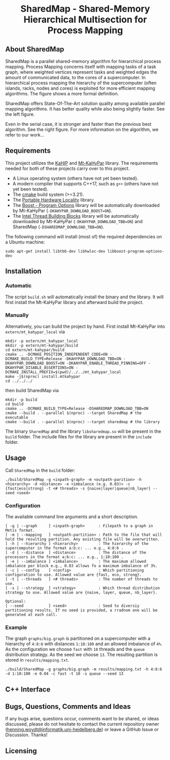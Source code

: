 <h1 align="center">SharedMap - Shared-Memory Hierarchical Multisection for Process Mapping</h1>


About SharedMap
-----------
SharedMap is a parallel shared-memory algorithm for hierarchical process mapping.
Process Mapping concerns itself with mapping tasks of a task graph, where weighted vertices represent tasks and weighted edges the amount of communicated data, to the cores of a supercomputer.
In hierarchical process mapping the hierarchy of the supercomputer (often islands, racks, nodes and cores) is exploited for more efficient mapping algorithms.
The figure shows a more formal definition.

SharedMap offers State-Of-The-Art solution quality among available parallel mapping algorithms.
It has better quality while also being slightly faster.
See the left figure.

Even in the serial case, it is stronger and faster than the previous best algorithm.
See the right figure.
For more information on the algorithm, we refer to our work...


Requirements
-----------
This project utilizes the [KaHIP](https://github.com/KaHIP/KaHIP) and [Mt-KaHyPar](https://github.com/kahypar/mt-kahypar) library.
The requirements needed for both of these projects carry over to this project.

- A Linux operating system (others have not yet been tested).
- A modern compiler that supports C++17, such as `g++` (others have not yet been tested).
- The [cmake](https://cmake.org/) build system (>=3.21).
- The [Portable Hardware Locality](https://www.open-mpi.org/projects/hwloc/) library.
- The [Boost - Program Options](https://www.boost.org/doc/libs/1_58_0/doc/html/program_options.html) library will be automatically downloaded by Mt-KaHyPar (`-DKAHYPAR_DOWNLOAD_BOOST=ON`).
- The [Intel Thread Building Blocks](https://www.intel.com/content/www/us/en/developer/tools/oneapi/onetbb.html) library will be automatically downloaded by Mt-KaHyPar (`-DKAHYPAR_DOWNLOAD_TBB=ON`) and SharedMap (`-DSHAREDMAP_DOWNLOAD_TBB=ON`).

The following command will install (most of) the required dependencies on a Ubuntu machine:
```
sudo apt-get install libtbb-dev libhwloc-dev libboost-program-options-dev
```

Installation
-----------
### Automatic
The script `build.sh` will automatically install the binary and the library.
It will first install the Mt-KaHyPar library and afterward build the project.

### Manually
Alternatively, you can build the project by hand.
First install Mt-KaHyPar into `extern/mt_kahypar_local` via
```
mkdir -p extern/mt_kahypar_local
mkdir -p extern/mt-kahypar/build
cd extern/mt-kahypar/build
cmake .. -DCMAKE_POSITION_INDEPENDENT_CODE=ON -DCMAKE_BUILD_TYPE=Release -DKAHYPAR_DOWNLOAD_TBB=ON -DKAHYPAR_DOWNLOAD_BOOST=ON -DKAHYPAR_ENABLE_THREAD_PINNING=OFF -DKAHYPAR_DISABLE_ASSERTIONS=ON -DCMAKE_INSTALL_PREFIX=$(pwd)/../../mt_kahypar_local
make -j$(nproc) install.mtkahypar
cd ../../../
```
then build SharedMap via
```
mkdir -p build
cd build
cmake .. -DCMAKE_BUILD_TYPE=Release -DSHAREDMAP_DOWNLOAD_TBB=ON
cmake --build . --parallel $(nproc) --target SharedMap # the executable
cmake --build . --parallel $(nproc) --target sharedmap # the library
```

The binary `SharedMap` and the library `libsharedmap.so` will be present in the `build` folder.
The include files for the library are present in the `include` folder.


Usage
-----------
Call `SharedMap` in the `build` folder:

    ./build/SharedMap -g <inpath-graph> -m <outpath-parition> -h <hierarchy> -d <distance> -e <imbalance (e.g. 0.03)> -c {fast|eco|strong} -t <# threads> -s {naive|layer|queue|nb_layer} --seed <seed>

### Configuration
The available command line arguments and a short description.
```
[ -g | --graph     ] <inpath-graph>      : Filepath to a graph in Metis format.
[ -m | --mapping   ] <outpath-partition> : Path to the file that will hold the resulting partition. Any existing file will be overwritten.
[ -h | --hierarchy ] <hierarchy>         : The hierarchy of the supercomputer in the format a:b:c: ... e.g., 4:8:6 .
[ -d | --distance  ] <distance>          : The distance of the processors in the format a:b:c: ... e.g., 1:10:100 .
[ -e | --imbalance ] <imbalance>         : The maximum allowed imbalance per block e.g., 0.03 allows fo a maximum imbalance of 3%.
[ -c | --config    ] <config>            : Which partitioning configuration to use. Allowed value are {fast, eco, strong}.
[ -t | --threads   ] <# threads>         : The number of threads to use.
[ -s | --strategy  ] <strategy>          : Which thread distribution strategy to use. Allowed value are {naive, layer, queue, nb_layer}.

Optional:
[ --seed           ] <seed>              : Seed to diversiy partitioning results. If no seed is provided, a rradnom one will be generated at each call.
```
### Example
The graph `graphs/big.graph` is partitioned on a supercomputer with a hierarchy of `4:8:6` with distances `1:10:100` and an allowed imbalance of `4%`.
As the configuration we choose `fast` with `10` threads and the `queue` distribution strategy.
As the seed we choose `13`.
The resulting partition is stored in `results/mapping.txt`.


    ./build/SharedMap -g graphs/big.graph -m results/mapping.txt -h 4:8:6 -d 1:10:100 -e 0.04 -c fast -t 10 -s queue --seed 13


C++ Interface
-----------

## Bugs, Questions, Comments and Ideas

If any bugs arise, questions occur, comments want to be shared, or ideas discussed, please do not hesitate to contact the current repository owner (henning.woydt@informatik.uni-heidelberg.de) or leave a GitHub Issue or Discussion. Thanks!


Licensing
---------


